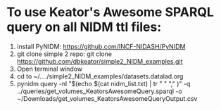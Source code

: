 # To use Keator's Awesome SPARQL query on all NIDM ttl files:

1. install PyNIDM: https://github.com/INCF-NIDASH/PyNIDM
2. git clone simple 2 repo: git clone https://github.com/dbkeator/simple2_NIDM_examples.git
3. Open terminal window
4. cd to ~/..../simple2_NIDM_examples/datasets.datalad.org
5. pynidm query -nl "$(echo $(cat nidm_list.txt) | tr " " "," )" -q ../queries/get_volumes_KeatorsAwesomeQuery.sparql -o ~/Downloads/get_volumes_KeatorsAwesomeQueryOutput.csv

